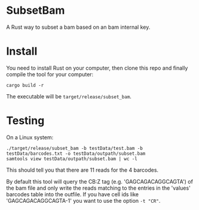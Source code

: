 # SubsetBam

A Rust way to subset a bam based on an bam internal key.


# Install

You need to install Rust on your computer, then clone this repo and
finally compile the tool for your computer:
```
cargo build -r
```

The executable will be ``target/release/subset_bam``.

# Testing

On a Linux system:

```
./target/release/subset_bam -b testData/test.bam -b testData/barcodes.txt -o testData/outpath/subset.bam
samtools view testData/outpath/subset.bam | wc -l
```

This should tell you that there are 11 reads for the 4 barcodes.

By default this tool will query the CB:Z tag (e.g. 'GAGCAGACAGGCAGTA') of the bam file and only write the reads matching to the entries in the 'values' barcodes table into the outfile. If you have cell ids like 'GAGCAGACAGGCAGTA-1' you want to use the option ``-t "CR"``.


